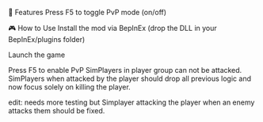 🔧 Features
Press F5 to toggle PvP mode (on/off)


🎮 How to Use
Install the mod via BepInEx (drop the DLL in your BepInEx/plugins folder)

Launch the game

Press F5 to enable PvP 
SimPlayers in player group can not be attacked.
SimPlayers when attacked by the player should drop all previous logic and now focus solely on killing the player.

edit: needs more testing but Simplayer attacking the player when an enemy attacks them should be fixed.
